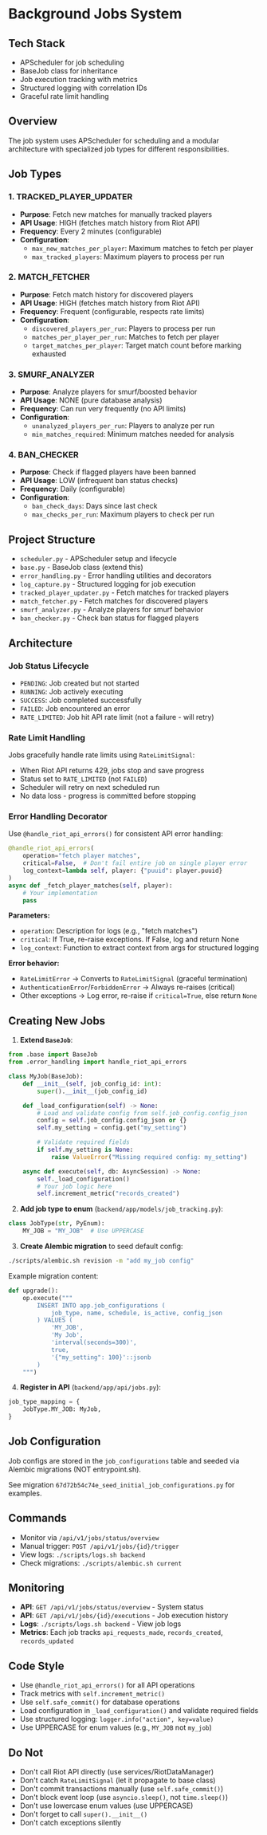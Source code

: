 # Background Jobs System

## Tech Stack
- APScheduler for job scheduling
- BaseJob class for inheritance
- Job execution tracking with metrics
- Structured logging with correlation IDs
- Graceful rate limit handling

## Overview
The job system uses APScheduler for scheduling and a modular architecture
with specialized job types for different responsibilities.

## Job Types

### 1. TRACKED_PLAYER_UPDATER
- **Purpose**: Fetch new matches for manually tracked players
- **API Usage**: HIGH (fetches match history from Riot API)
- **Frequency**: Every 2 minutes (configurable)
- **Configuration**:
  - `max_new_matches_per_player`: Maximum matches to fetch per player
  - `max_tracked_players`: Maximum players to process per run

### 2. MATCH_FETCHER
- **Purpose**: Fetch match history for discovered players
- **API Usage**: HIGH (fetches match history from Riot API)
- **Frequency**: Frequent (configurable, respects rate limits)
- **Configuration**:
  - `discovered_players_per_run`: Players to process per run
  - `matches_per_player_per_run`: Matches to fetch per player
  - `target_matches_per_player`: Target match count before marking exhausted

### 3. SMURF_ANALYZER
- **Purpose**: Analyze players for smurf/boosted behavior
- **API Usage**: NONE (pure database analysis)
- **Frequency**: Can run very frequently (no API limits)
- **Configuration**:
  - `unanalyzed_players_per_run`: Players to analyze per run
  - `min_matches_required`: Minimum matches needed for analysis

### 4. BAN_CHECKER
- **Purpose**: Check if flagged players have been banned
- **API Usage**: LOW (infrequent ban status checks)
- **Frequency**: Daily (configurable)
- **Configuration**:
  - `ban_check_days`: Days since last check
  - `max_checks_per_run`: Maximum players to check per run

## Project Structure

- `scheduler.py` - APScheduler setup and lifecycle
- `base.py` - BaseJob class (extend this)
- `error_handling.py` - Error handling utilities and decorators
- `log_capture.py` - Structured logging for job execution
- `tracked_player_updater.py` - Fetch matches for tracked players
- `match_fetcher.py` - Fetch matches for discovered players
- `smurf_analyzer.py` - Analyze players for smurf behavior
- `ban_checker.py` - Check ban status for flagged players

## Architecture

### Job Status Lifecycle
- `PENDING`: Job created but not started
- `RUNNING`: Job actively executing
- `SUCCESS`: Job completed successfully
- `FAILED`: Job encountered an error
- `RATE_LIMITED`: Job hit API rate limit (not a failure - will retry)

### Rate Limit Handling
Jobs gracefully handle rate limits using `RateLimitSignal`:
- When Riot API returns 429, jobs stop and save progress
- Status set to `RATE_LIMITED` (not `FAILED`)
- Scheduler will retry on next scheduled run
- No data loss - progress is committed before stopping

### Error Handling Decorator
Use `@handle_riot_api_errors()` for consistent API error handling:

```python
@handle_riot_api_errors(
    operation="fetch player matches",
    critical=False,  # Don't fail entire job on single player error
    log_context=lambda self, player: {"puuid": player.puuid}
)
async def _fetch_player_matches(self, player):
    # Your implementation
    pass
```

**Parameters:**
- `operation`: Description for logs (e.g., "fetch matches")
- `critical`: If True, re-raise exceptions. If False, log and return None
- `log_context`: Function to extract context from args for structured logging

**Error behavior:**
- `RateLimitError` → Converts to `RateLimitSignal` (graceful termination)
- `AuthenticationError`/`ForbiddenError` → Always re-raises (critical)
- Other exceptions → Log error, re-raise if `critical=True`, else return `None`

## Creating New Jobs

1. **Extend `BaseJob`**:
```python
from .base import BaseJob
from .error_handling import handle_riot_api_errors

class MyJob(BaseJob):
    def __init__(self, job_config_id: int):
        super().__init__(job_config_id)

    def _load_configuration(self) -> None:
        # Load and validate config from self.job_config.config_json
        config = self.job_config.config_json or {}
        self.my_setting = config.get("my_setting")

        # Validate required fields
        if self.my_setting is None:
            raise ValueError("Missing required config: my_setting")

    async def execute(self, db: AsyncSession) -> None:
        self._load_configuration()
        # Your job logic here
        self.increment_metric("records_created")
```

2. **Add job type to enum** (`backend/app/models/job_tracking.py`):
```python
class JobType(str, PyEnum):
    MY_JOB = "MY_JOB"  # Use UPPERCASE
```

3. **Create Alembic migration** to seed default config:
```bash
./scripts/alembic.sh revision -m "add my_job config"
```

Example migration content:
```python
def upgrade():
    op.execute("""
        INSERT INTO app.job_configurations (
            job_type, name, schedule, is_active, config_json
        ) VALUES (
            'MY_JOB',
            'My Job',
            'interval(seconds=300)',
            true,
            '{"my_setting": 100}'::jsonb
        )
    """)
```

4. **Register in API** (`backend/app/api/jobs.py`):
```python
job_type_mapping = {
    JobType.MY_JOB: MyJob,
}
```

## Job Configuration

Job configs are stored in the `job_configurations` table and seeded via Alembic migrations (NOT entrypoint.sh).

See migration `67d72b54c74e_seed_initial_job_configurations.py` for examples.

## Commands

- Monitor via `/api/v1/jobs/status/overview`
- Manual trigger: `POST /api/v1/jobs/{id}/trigger`
- View logs: `./scripts/logs.sh backend`
- Check migrations: `./scripts/alembic.sh current`

## Monitoring

- **API**: `GET /api/v1/jobs/status/overview` - System status
- **API**: `GET /api/v1/jobs/{id}/executions` - Job execution history
- **Logs**: `./scripts/logs.sh backend` - View job logs
- **Metrics**: Each job tracks `api_requests_made`, `records_created`, `records_updated`

## Code Style

- Use `@handle_riot_api_errors()` for all API operations
- Track metrics with `self.increment_metric()`
- Use `self.safe_commit()` for database operations
- Load configuration in `_load_configuration()` and validate required fields
- Use structured logging: `logger.info("action", key=value)`
- Use UPPERCASE for enum values (e.g., `MY_JOB` not `my_job`)

## Do Not

- Don't call Riot API directly (use services/RiotDataManager)
- Don't catch `RateLimitSignal` (let it propagate to base class)
- Don't commit transactions manually (use `self.safe_commit()`)
- Don't block event loop (use `asyncio.sleep()`, not `time.sleep()`)
- Don't use lowercase enum values (use UPPERCASE)
- Don't forget to call `super().__init__()`
- Don't catch exceptions silently
